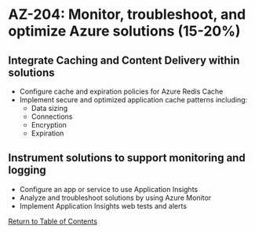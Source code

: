# AZ-204: Monitor, troubleshoot, and optimize Azure solutions (15-20%)

## Integrate Caching and Content Delivery within solutions 
- Configure cache and expiration policies for Azure Redis Cache
- Implement secure and optimized application cache patterns including:
    - Data sizing
    - Connections
    - Encryption
    - Expiration

## Instrument solutions to support monitoring and logging 
- Configure an app or service to use Application Insights
- Analyze and troubleshoot solutions by using Azure Monitor
- Implement Application Insights web tests and alerts

[Return to Table of Contents](README.md)